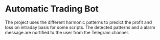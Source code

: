 # Automatic Trading Bot

The project uses the different harmonic patterns to predict the profit and loss on intraday basis for some scripts.
The detected patterns and a alarm message are nortified to the user from the Telegram channel. 
